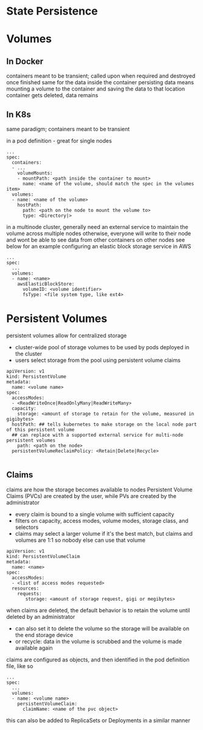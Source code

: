 # State Persistence

# Volumes
## In Docker
containers meant to be transient; called upon when required and destroyed once finished
same for the data inside the container
persisting data means mounting a volume to the container and saving the data to that location
container gets deleted, data remains
## In K8s
same paradigm; containers meant to be transient

in a pod definition - great for single nodes
```
...
spec:
  containers:
  - ...
    volumeMounts:
    - mountPath: <path inside the container to mount>
      name: <name of the volume, should match the spec in the volumes item>
  volumes:
  - name: <name of the volume>
    hostPath:
      path: <path on the node to mount the volume to>
      type: <Directory|>
```

in a multinode cluster, generally need an external service to maintain the volume across multiple nodes
otherwise, everyone will write to their node and wont be able to see data from other containers on other nodes
see below for an example configuring an elastic block storage service in AWS
```
...
spec:
  ...
  volumes:
  - name: <name>
    awsElasticBlockStore:
      volumeID: <volume identifier>
      fsType: <file system type, like ext4>
```

# Persistent Volumes
persistent volumes allow for centralized storage
- cluster-wide pool of storage volumes to be used by pods deployed in the cluster
- users select storage from the pool using persistent volume claims

```
apiVersion: v1
kind: PersistentVolume
metadata:
  name: <volume name>
spec:
  accessModes:
  - <ReadWriteOnce|ReadOnlyMany|ReadWriteMany>
  capacity:
    storage: <amount of storage to retain for the volume, measured in gigibytes>
  hostPath: ## tells kubernetes to make storage on the local node part of this persistent volume
  ## can replace with a supported external service for multi-node persistent volumes
    path: <path on the node>
  persistentVolumeReclaimPolicy: <Retain|Delete|Recycle>
  
```

## Claims
claims are how the storage becomes available to nodes
Persistent Volume Claims (PVCs) are created by the user, while PVs are created by the administrator
- every claim is bound to a single volume with sufficient capacity
- filters on capacity, access modes, volume modes, storage class, and selectors
- claims may select a larger volume if it's the best match, but claims and volumes are 1:1 so nobody else can use that volume

```
apiVersion: v1
kind: PersistentVolumeClaim
metadata:
  name: <name>
spec:
  accessModes:
  - <list of access modes requested>
  resources:
    requests:
       storage: <amount of storage request, gigi or megibytes>
```

when claims are deleted, the default behavior is to retain the volume until deleted by an administrator
- can also set it to delete the volume so the storage will be available on the end storage device
- or recycle: data in the volume is scrubbed and the volume is made available again

claims are configured as objects, and then identified in the pod definition file, like so
```
...
spec:
  ...
  volumes:
  - name: <volume name>
    persistentVolumeClaim:
      claimName: <name of the pvc object>
```
this can also be added to ReplicaSets or Deployments in a similar manner